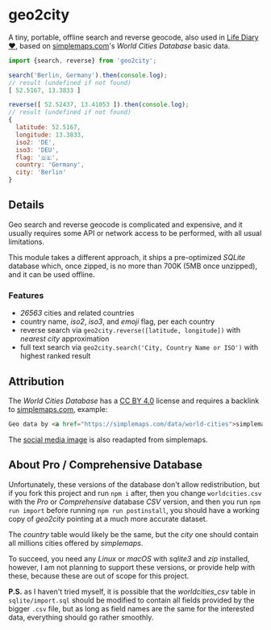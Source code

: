 # geo2city

A tiny, portable, offline search and reverse geocode, also used in [Life Diary ❤️](https://github.com/WebReflection/life-diary#readme), based on [simplemaps.com](https://simplemaps.com/data/world-cities)'s *World Cities Database* basic data.

```js
import {search, reverse} from 'geo2city';

search('Berlin, Germany').then(console.log);
// result (undefined if not found)
[ 52.5167, 13.3833 ]

reverse([ 52.52437, 13.41053 ]).then(console.log);
// result (undefined if not found)
{
  latitude: 52.5167,
  longitude: 13.3833,
  iso2: 'DE',
  iso3: 'DEU',
  flag: '🇩🇪',
  country: 'Germany',
  city: 'Berlin'
}
```



## Details

Geo search and reverse geocode is complicated and expensive, and it usually requires some API or network access to be performed, with all usual limitations.

This module takes a different approach, it ships a pre-optimized *SQLite* database which, once zipped, is no more than 700K (5MB once unzipped), and it can be used offline.


### Features

  * *26563* cities and related countries
  * country name, *iso2*, *iso3*, and *emoji* flag, per each country
  * reverse search via `geo2city.reverse([latitude, longitude])` with *nearest city* approximation
  * full text search via `geo2city.search('City, Country Name or ISO')` with highest ranked result



## Attribution

The *World Cities Database* has a [CC BY 4.0](https://creativecommons.org/licenses/by/4.0/) license and requires a backlink to [simplemaps.com](https://simplemaps.com/data/world-cities), example:

```html
Geo data by <a href="https://simplemaps.com/data/world-cities">simplemaps</a>
```

The [social media image](https://simplemaps.com/static/img/data/world-cities/viz/basic.png) is also readapted from simplemaps.



## About Pro / Comprehensive Database

Unfortunately, these versions of the database don't allow redistribution, but if you fork this project and run `npm i` after, then you change `worldcities.csv` with the *Pro* or *Comprehensive* database *CSV* version, and then you run `npm run import` before running `npm run postinstall`, you should have a working copy of *geo2city* pointing at a much more accurate dataset.

The *country* table would likely be the same, but the *city* one should contain all millions cities offered by *simplemaps*.

To succeed, you need any *Linux* or *macOS* with *sqlite3* and *zip* installed, however, I am not planning to support these versions, or provide help with these, because these are out of scope for this project.

**P.S.** as I haven't tried myself, it is possible that the *worldcities_csv* table in `sqlite/import.sql` should be modified to contain all fields provided by the bigger `.csv` file, but as long as field names are the same for the interested data, everything should go rather smoothly.
